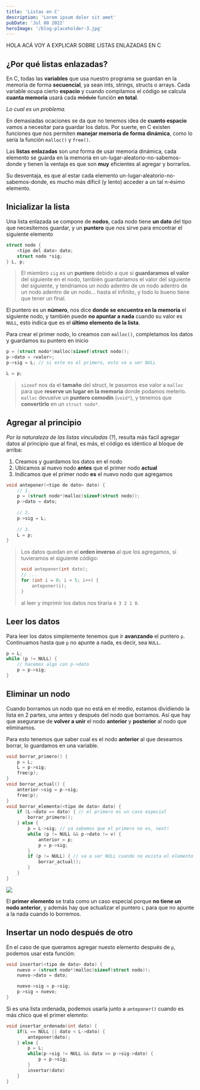 ```yaml
---
title: 'Listas en C'
description: 'Lorem ipsum dolor sit amet'
pubDate: 'Jul 08 2022'
heroImage: '/blog-placeholder-3.jpg'
---
```


HOLA ACÁ VOY A EXPLICAR SOBRE LISTAS ENLAZADAS EN C

## ¿Por qué listas enlazadas?

En C, todas las **variables** que usa nuestro programa se guardan en la memoria de forma **secuencial**, ya sean ints, strings, structs o arrays. Cada variable ocupa cierto **espacio** y cuando compilamos el código se calcula **cuanta memoria** usará cada ~~módulo~~ función **en total**.

*Lo cual es un problema.*

En demasiadas ocaciones se da que no tenemos idea de **cuanto espacio** vamos a necesitar para guardar los datos. Por suerte, en C existen funciones que nos permiten **manejar memoria de forma dinámica**, como lo sería la función `malloc()` y `free()`.

Las **listas enlazadas** son *una* forma de usar memoria dinámica, cada elemento se guarda en la memoria en un-lugar-aleatorio-no-sabemos-donde  y tienen la ventaja es que son **muy** eficientes al agregar y borrarlos.

Su desventaja, es que al estar cada elemento un-lugar-aleatorio-no-sabemos-donde, es mucho más dificil (y lento) acceder a un tal n-ésimo elemento.

## Inicializar la lista

Una lista enlazada se compone de **nodos**, cada nodo tiene **un dato** del tipo que necesitemos guardar, y un **puntero** que nos sirve para encontrar el siguiente elemento

```c
struct nodo {
    <tipo del dato> dato;
    struct nodo *sig;
} L, p;
```

> El miembro `sig` es un **puntero** debido a que si **guardaramos el valor** del siguiente en el nodo, también guardariamos el valor del siguiente del siguiente, y tendríamos un nodo adentro de un nodo adentro de un nodo adentro de un nodo... hasta el infinito, y todo lo bueno tiene que tener un final.
 
El puntero es un **número**, nos dice **donde se encuentra en la memoria** el siguiente nodo, y también puede **no apuntar a nada** cuando su valor es `NULL`, esto indica que es el **último elemento de la lista**. 

Para crear el primer nodo, lo creamos con `malloc()`, completamos los datos y guardamos su puntero en inicio

```c
p = (struct nodo*)malloc(sizeof(struct nodo));
p->dato = <valor>;
p->sig = L; // si este es el primero, esto va a ser NULL

L = p;
```

> `sizeof` nos da el **tamaño** del struct, le pasamos ese valor a `malloc` para que **reserve un lugar en la memoria** donde podamos meterlo. `malloc` devuelve un **puntero comodín** (`void*`), y tenemos que **convertirlo** en un `struct nodo*`.

## Agregar al principio

*Por la naturaleza de las listas vinculadas* (?), resulta más facil agregar datos al principio que al final, es más, el código es idéntico al bloque de arriba:
1. Creamos y guardamos los datos en el nodo
2. Ubicamos al nuevo nodo **antes** que el primer nodo **actual**
3. Indicamos que el primer nodo **es** el nuevo nodo que agregamos

```c
void anteponer(<tipo de dato> dato) {
    // 1. 
    p = (struct nodo*)malloc(sizeof(struct nodo));
    p->dato = dato;
    
    // 2.
    p->sig = L;
    
    // 3.
    L = p;
}
```


> Los datos quedan en el **orden inverso** al que los agregamos, si tuvieramos el siguiente código:
> 
> ```c
> void anteponer(int dato);
> // ...
> for (int i = 0; i < 5; i++) {
>     anteponer(i);
> }
> ```
> al leer y imprimir los datos nos tiraría `4 3 2 1 0`.

## Leer los datos

Para leer los datos simplemente tenemos que ir **avanzando** el puntero `p`. Continuamos hasta que `p` no apunte a nada, es decir, sea `NULL`.

```c
p = L;
while (p != NULL) {
    // hacemos algo con p->dato
    p = p->sig;
}
```

## Eliminar un nodo

Cuando borramos un nodo que no está en el medio, estamos dividiendo la lista en 2 partes, una antes y después del nodo que borramos. Así que hay que asegurarse de **volver a unir** el nodo **anterior** y **posterior** al nodo que eliminamos.

Para esto tenemos que saber cual es el nodo **anterior** al que deseamos borrar, lo guardamos en una variable.


```c
void borrar_primero() {
    p = L;
    L = p->sig;
    free(p);
}
void borrar_actual() {
    anterior->sig = p->sig;
    free(p);
}
void borrar_elemento(<tipo de dato> dato) {
    if (L->dato == dato) { // el primero es un caso especial
        borrar_primero();
    } else {
        p = L->sig; // ya sabemos que el primero no es, next!
        while (p != NULL && p->dato != v) {
            anterior = p;
            p = p->sig;
        }
        if (p != NULL) { // va a ser NULL cuando no exista el elemento
            borrar_actual();
        }
    }
}
```
![](/listas/free.png)

El **primer elemento** se trata como un caso especial porque **no tiene un nodo anterior**, y además hay que actualizar el puntero `L` para que no apunte a la nada cuando lo borremos.

## Insertar un nodo después de otro

En el caso de que queramos agregar nuesto elemento después de `p`, podemos usar esta función:

```c
void insertar(<tipo de dato> dato) {
    nuevo = (struct nodo*)malloc(sizeof(struct nodo));
    nuevo->dato = dato;

    nuevo->sig = p->sig; 
    p->sig = nuevo; 
}
```

Si es una lista ordenada, podemos usarla junto a `anteponer()` cuando es más chico que el primer elemnto:

```c
void insertar_ordenado(int dato) {
    if(L == NULL || dato < L->dato) {
        anteponer(dato);
    } else {
        p = L;
        while(p->sig != NULL && dato >= p->sig->dato) {
            p = p->sig;
        }
        insertar(dato)
    }
}
```